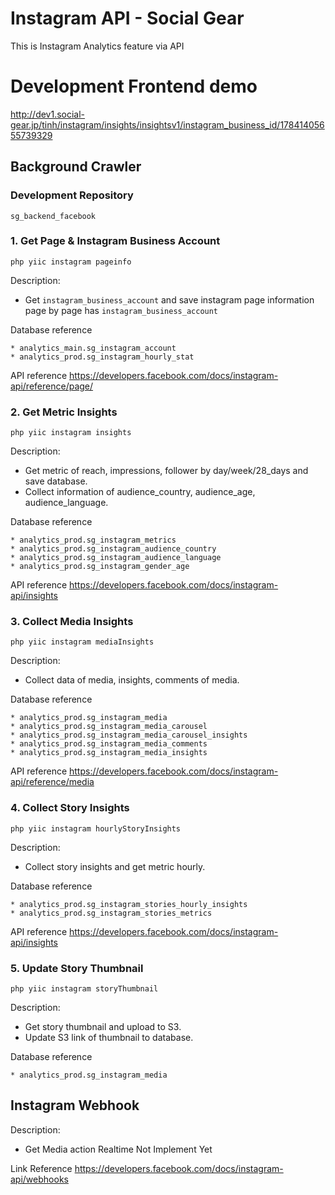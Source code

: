 # Instagram API - Social Gear
This is Instagram Analytics feature via API

# Development Frontend demo
http://dev1.social-gear.jp/tinh/instagram/insights/insightsv1/instagram_business_id/17841405655739329

## Background Crawler
### Development Repository 
`sg_backend_facebook`
### 1. Get Page & Instagram Business Account
```
php yiic instagram pageinfo
```
Description: 
- Get `instagram_business_account` and save instagram page information page by page has `instagram_business_account`

Database reference
```
* analytics_main.sg_instagram_account
* analytics_prod.sg_instagram_hourly_stat
```
API reference
https://developers.facebook.com/docs/instagram-api/reference/page/

### 2. Get Metric Insights
```
php yiic instagram insights
```
Description: 
- Get metric of reach, impressions, follower by day/week/28_days and save database.
- Collect information of audience_country, audience_age, audience_language.

Database reference
```
* analytics_prod.sg_instagram_metrics
* analytics_prod.sg_instagram_audience_country
* analytics_prod.sg_instagram_audience_language
* analytics_prod.sg_instagram_gender_age
```
API reference
https://developers.facebook.com/docs/instagram-api/insights

### 3. Collect Media Insights
```
php yiic instagram mediaInsights
```
Description: 
- Collect data of media, insights, comments of media.

Database reference
```
* analytics_prod.sg_instagram_media
* analytics_prod.sg_instagram_media_carousel
* analytics_prod.sg_instagram_media_carousel_insights
* analytics_prod.sg_instagram_media_comments
* analytics_prod.sg_instagram_media_insights
```
API reference
https://developers.facebook.com/docs/instagram-api/reference/media

### 4. Collect Story Insights
```
php yiic instagram hourlyStoryInsights
```
Description: 
- Collect story insights and get metric hourly.

Database reference
```
* analytics_prod.sg_instagram_stories_hourly_insights
* analytics_prod.sg_instagram_stories_metrics
```
API reference
https://developers.facebook.com/docs/instagram-api/insights

### 5. Update Story Thumbnail
```
php yiic instagram storyThumbnail
```
Description: 
- Get story thumbnail and upload to S3.
- Update S3 link of thumbnail to database.

Database reference
```
* analytics_prod.sg_instagram_media
```

## Instagram Webhook
Description: 
- Get Media action Realtime
Not Implement Yet

Link Reference
https://developers.facebook.com/docs/instagram-api/webhooks
